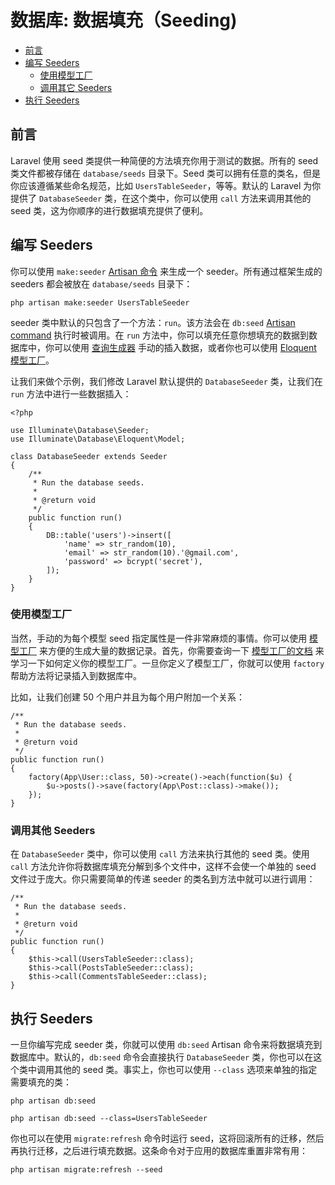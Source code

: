 # 数据库: 数据填充（Seeding)

- [前言](#introduction)
- [编写 Seeders](#writing-seeders)
    - [使用模型工厂](#using-model-factories)
    - [调用其它 Seeders](#calling-additional-seeders)
- [执行 Seeders](#running-seeders)

<a name="introduction"></a>
## 前言

Laravel 使用 seed 类提供一种简便的方法填充你用于测试的数据。所有的 seed 类文件都被存储在 `database/seeds` 目录下。Seed 类可以拥有任意的类名，但是你应该遵循某些命名规范，比如 `UsersTableSeeder`，等等。默认的 Laravel 为你提供了 `DatabaseSeeder` 类，在这个类中，你可以使用 `call` 方法来调用其他的 seed 类，这为你顺序的进行数据填充提供了便利。

<a name="writing-seeders"></a>
## 编写 Seeders

你可以使用 `make:seeder` [Artisan 命令](/docs/{{version}}/artisan) 来生成一个 seeder。所有通过框架生成的 seeders 都会被放在 `database/seeds` 目录下：

    php artisan make:seeder UsersTableSeeder

seeder 类中默认的只包含了一个方法：`run`。该方法会在 `db:seed` [Artisan command](/docs/{{version}}/artisan) 执行时被调用。在 `run` 方法中，你可以填充任意你想填充的数据到数据库中，你可以使用 [查询生成器](/docs/{{version}}/queries) 手动的插入数据，或者你也可以使用 [Eloquent 模型工厂](/docs/{{version}}/database-testing#model-factories)。

让我们来做个示例，我们修改 Laravel 默认提供的 `DatabaseSeeder` 类，让我们在 `run` 方法中进行一些数据插入：

    <?php

    use Illuminate\Database\Seeder;
    use Illuminate\Database\Eloquent\Model;

    class DatabaseSeeder extends Seeder
    {
        /**
         * Run the database seeds.
         *
         * @return void
         */
        public function run()
        {
            DB::table('users')->insert([
                'name' => str_random(10),
                'email' => str_random(10).'@gmail.com',
                'password' => bcrypt('secret'),
            ]);
        }
    }

<a name="using-model-factories"></a>
### 使用模型工厂

当然，手动的为每个模型 seed 指定属性是一件非常麻烦的事情。你可以使用 [模型工厂](/docs/{{version}}/database-testing#model-factories) 来方便的生成大量的数据记录。首先，你需要查询一下 [模型工厂的文档](/docs/{{version}}/database-testing#model-factories) 来学习一下如何定义你的模型工厂。一旦你定义了模型工厂，你就可以使用 `factory` 帮助方法将记录插入到数据库中。

比如，让我们创建 50 个用户并且为每个用户附加一个关系：

    /**
     * Run the database seeds.
     *
     * @return void
     */
    public function run()
    {
        factory(App\User::class, 50)->create()->each(function($u) {
            $u->posts()->save(factory(App\Post::class)->make());
        });
    }

<a name="calling-additional-seeders"></a>
### 调用其他 Seeders

在 `DatabaseSeeder` 类中，你可以使用 `call` 方法来执行其他的 seed 类。使用 `call` 方法允许你将数据库填充分解到多个文件中，这样不会使一个单独的 seed 文件过于庞大。你只需要简单的传递 seeder 的类名到方法中就可以进行调用：

    /**
     * Run the database seeds.
     *
     * @return void
     */
    public function run()
    {
        $this->call(UsersTableSeeder::class);
        $this->call(PostsTableSeeder::class);
        $this->call(CommentsTableSeeder::class);
    }

<a name="running-seeders"></a>
## 执行 Seeders

一旦你编写完成 seeder 类，你就可以使用 `db:seed` Artisan 命令来将数据填充到数据库中。默认的，`db:seed` 命令会直接执行 `DatabaseSeeder` 类，你也可以在这个类中调用其他的 seed 类。事实上，你也可以使用 `--class` 选项来单独的指定需要填充的类：

    php artisan db:seed

    php artisan db:seed --class=UsersTableSeeder

你也可以在使用 `migrate:refresh` 命令时运行 seed，这将回滚所有的迁移，然后再执行迁移，之后进行填充数据。这条命令对于应用的数据库重置非常有用：

    php artisan migrate:refresh --seed
